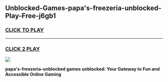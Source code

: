 
## Unblocked-Games-papa's-freezeria-unblocked-Play-Free-j6gb1
<h3>
<a href="https://premium76.site?title=papa's-freezeria-unblocked&ref=09A">CLICK TO PLAY</a></h3>
<hr>

<h3>
<a href="https://premium76.site?title=papa's-freezeria-unblocked&ref=09A">CLICK 2 PLAY</a>
  
</h3>

<a href="https://premium76.site?title=papa's-freezeria-unblocked&ref=09A"><img src="https://clearcache.store/games.png"></a>


**papa's-freezeria-unblocked games unblocked: Your Gateway to Fun and Accessible Online Gaming**

